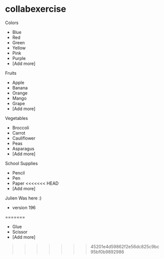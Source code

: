 # collabexercise

Colors
- Blue
- Red
- Green
- Yellow
- Pink
- Purple
- [Add more]

Fruits
- Apple
- Banana
- Orange
- Mango
- Grape
- [Add more]

Vegetables
- Broccoli
- Carrot
- Cauliflower
- Peas
- Asparagus
- [Add more]

School Supplies
- Pencil
- Pen
- Paper
<<<<<<< HEAD
- [Add more]

Julien Was here :)
- version 196




=======
- Glue
- Scissor
- [Add more]
>>>>>>> 45201e4d59862f2e56dc825c9bc95bf0b9892986
